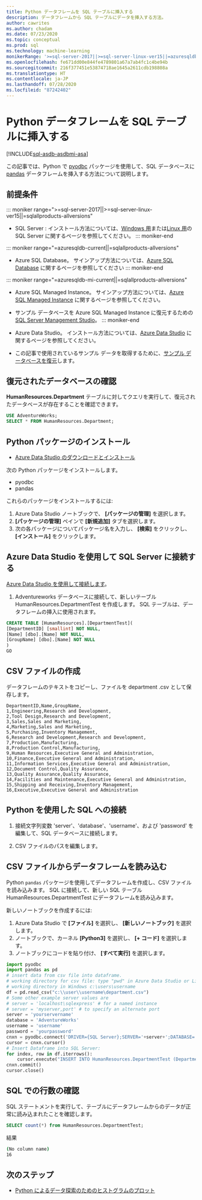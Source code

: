 ```yaml
---
title: Python データフレームを SQL テーブルに挿入する
description: データフレームから SQL テーブルにデータを挿入する方法。
author: cawrites
ms.author: chadam
ms.date: 07/23/2020
ms.topic: conceptual
ms.prod: sql
ms.technology: machine-learning
monikerRange: '>=sql-server-2017||>=sql-server-linux-ver15||=azuresqldb-mi-current||=azuresqldb-current||=sqlallproducts-allversions'
ms.openlocfilehash: fe671dd00e844fe4789801a67a7ab4fc1c4be94b
ms.sourcegitcommit: 216f377451e53874718ae1645a2611cdb198808a
ms.translationtype: HT
ms.contentlocale: ja-JP
ms.lasthandoff: 07/28/2020
ms.locfileid: "87242402"
---
```

# <a name="insert-python-dataframe-into-sql-table"></a>Python データフレームを SQL テーブルに挿入する
[!INCLUDE[sql-asdb-asdbmi-asa](../../includes/applies-to-version/sql-asdb-asdbmi-asa.md)]

この記事では、Python で [pyodbc](../../connect/python/pyodbc/python-sql-driver-pyodbc.md) パッケージを使用して、SQL データベースに [pandas](https://pandas.pydata.org/) データフレームを挿入する方法について説明します。

## <a name="prerequisites"></a>前提条件

::: moniker range=">=sql-server-2017||>=sql-server-linux-ver15||=sqlallproducts-allversions"
* SQL Server : インストール方法については、[Windows 用](../../database-engine/install-windows/install-sql-server.md)または[Linux 用](../../linux/sql-server-linux-overview.md)の SQL Server に関するページを参照してください。
::: moniker-end

::: moniker range="=azuresqldb-current||=sqlallproducts-allversions"
* Azure SQL Database。 サインアップ方法については、[Azure SQL Database](https://docs.microsoft.com/azure/sql-database/sql-database-get-started-portal) に関するページを参照してください
::: moniker-end

::: moniker range="=azuresqldb-mi-current||=sqlallproducts-allversions"
* Azure SQL Managed Instance。 サインアップ方法については、[Azure SQL Managed Instance](https://docs.microsoft.com/azure/azure-sql/managed-instance/instance-create-quickstart) に関するページを参照してください。

* サンプル データベースを Azure SQL Managed Instance に復元するための [SQL Server Management Studio](../../ssms/download-sql-server-management-studio-ssms.md)。
::: moniker-end

* Azure Data Studio。 インストール方法については、[Azure Data Studio](../../azure-data-studio/what-is.md) に関するページを参照してください。

* この記事で使用されているサンプル データを取得するために、[サンプル データベースを復元](../../samples/adventureworks-install-configure.md)します。

## <a name="verify-restored-database"></a>復元されたデータベースの確認

**HumanResources.Department** テーブルに対してクエリを実行して、復元されたデータベースが存在することを確認できます。

```sql
USE AdventureWorks;
SELECT * FROM HumanResources.Department;
```

## <a name="install-python-packages"></a>Python パッケージのインストール

* [Azure Data Studio のダウンロードとインストール](../../azure-data-studio/download-azure-data-studio.md)

次の Python パッケージをインストールします。
  * pyodbc
  * pandas

  これらのパッケージをインストールするには:

  1. Azure Data Studio ノートブックで、 **[パッケージの管理]** を選択します。
  2. **[パッケージの管理]** ペインで **[新規追加]** タブを選択します。
  3. 次の各パッケージについてパッケージ名を入力し、 **[検索]** をクリックし、 **[インストール]** をクリックします。

## <a name="connect-to-sql-server-using-azure-data-studio"></a>Azure Data Studio を使用して SQL Server に接続する

[Azure Data Studio を使用して接続します](../../azure-data-studio/quickstart-sql-server.md)。

1. Adventureworks データベースに接続して、新しいテーブル HumanResources.DepartmentTest を作成します。 SQL テーブルは、データフレームの挿入に使用されます。

```sql
CREATE TABLE [HumanResources].[DepartmentTest](
[DepartmentID] [smallint] NOT NULL,
[Name] [dbo].[Name] NOT NULL,
[GroupName] [dbo].[Name] NOT NULL
)
GO
```

## <a name="create-csv-file"></a>CSV ファイルの作成

データフレームのテキストをコピーし、ファイルを department .csv として保存します。

```text
DepartmentID,Name,GroupName,
1,Engineering,Research and Development,
2,Tool Design,Research and Development,
3,Sales,Sales and Marketing,
4,Marketing,Sales and Marketing,
5,Purchasing,Inventory Management,
6,Research and Development,Research and Development,
7,Production,Manufacturing,
8,Production Control,Manufacturing,
9,Human Resources,Executive General and Administration,
10,Finance,Executive General and Administration,
11,Information Services,Executive General and Administration,
12,Document Control,Quality Assurance,
13,Quality Assurance,Quality Assurance,
14,Facilities and Maintenance,Executive General and Administration,
15,Shipping and Receiving,Inventory Management,
16,Executive,Executive General and Administration
```

## <a name="connect-to-sql-using-python"></a>Python を使用した SQL への接続

1. 接続文字列変数 'server'、'database'、'username'、および 'password' を編集して、SQL データベースに接続します。

2. CSV ファイルのパスを編集します。

## <a name="load-dataframe-from-csv-file"></a>CSV ファイルからデータフレームを読み込む

Python `pandas` パッケージを使用してデータフレームを作成し、CSV ファイルを読み込みます。 SQL に接続して、新しい SQL テーブル HumanResources.DepartmentTest にデータフレームを読み込みます。

新しいノートブックを作成するには:

1. Azure Data Studio で **[ファイル]** を選択し、 **[新しいノートブック]** を選択します。
2. ノートブックで、カーネル **[Python3]** を選択し、 **[+ コード]** を選択します。
3. ノートブックにコードを貼り付け、 **[すべて実行]** を選択します。

 ```Python
import pyodbc
import pandas as pd
# insert data from csv file into dataframe.
# working directory for csv file: type "pwd" in Azure Data Studio or Linux
# working directory in Windows c:\users\username
df = pd.read_csv("c:\\user\\username\department.csv")
# Some other example server values are
# server = 'localhost\sqlexpress' # for a named instance
# server = 'myserver,port' # to specify an alternate port
server = 'yourservername' 
database = 'AdventureWorks' 
username = 'username' 
password = 'yourpassword' 
cnxn = pyodbc.connect('DRIVER={SQL Server};SERVER='+server+';DATABASE='+database+';UID='+username+';PWD='+ password)
cursor = cnxn.cursor()
# Insert Dataframe into SQL Server:
for index, row in df.iterrows():
     cursor.execute("INSERT INTO HumanResources.DepartmentTest (DepartmentID,Name,GroupName) values(?,?,?)", row.DepartmentID, row.Name, row.GroupName)
cnxn.commit()
cursor.close()
```

## <a name="confirm-row-count-in-sql"></a>SQL での行数の確認

SQL ステートメントを実行して、テーブルにデータフレームからのデータが正常に読み込まれたことを確認します。

```sql
SELECT count(*) from HumanResources.DepartmentTest;
```

結果

```bash
(No column name)
16
```

## <a name="next-steps"></a>次のステップ

+ [Python によるデータ探索のためのヒストグラムのプロット](../data-exploration/python-plot-histogram.md)

